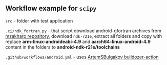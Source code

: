 ## Workflow example for `scipy`

`src` - folder with test application

`.ci/ndk_fortran.py` - that script download android-gfortran archives from [mzakharo repository](https://github.com/mzakharo/android-gfortran/releases), 
download `ndk-r21e`, extract all folders and copy with replace **arm-linux-androideabi-4.9** and **aarch64-linux-android-4.9** content in the folders to **android-ndk-r21e/toolchains**

`.github/workflows/android.yml` - uses [ArtemSBulgakov buildozer-action](https://github.com/ArtemSBulgakov/buildozer-action)
